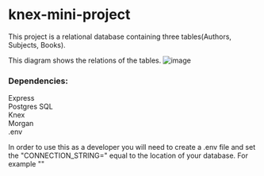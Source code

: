 # knex-mini-project
This project is a relational database containing three tables(Authors, Subjects, Books).

This diagram shows the relations of the tables.
![image](https://user-images.githubusercontent.com/96319959/157544712-b1fa6a8c-01a0-44c1-9327-9b97cc48e490.png)


### Dependencies:  
Express  
Postgres SQL  
Knex  
Morgan  
.env  

In order to use this as a developer you will need to create a .env file and set the "CONNECTION_STRING=" equal to the location of your database.
For example ""
